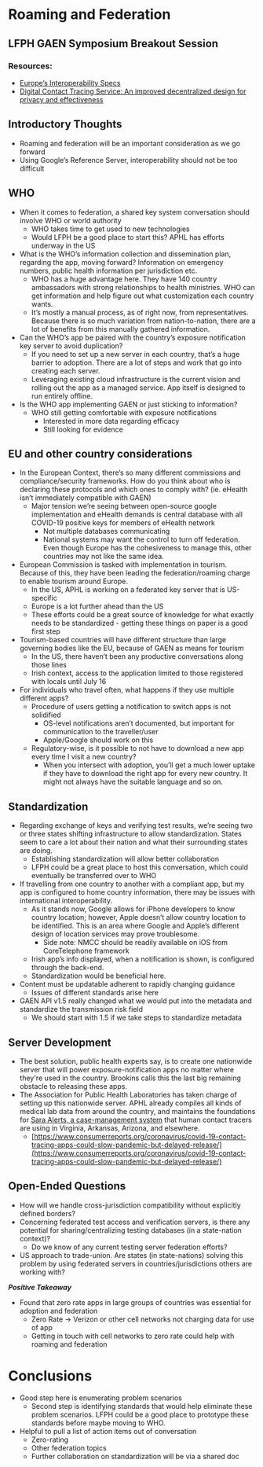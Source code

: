 # Roaming and Federation

## LFPH GAEN Symposium Breakout Session


### Resources:

*   [Europe’s Interoperability Specs](https://ec.europa.eu/health/sites/health/files/ehealth/docs/mobileapps_interoperabilityspecs_en.pdf) 
*   [Digital Contact Tracing Service: An improved decentralized design for privacy and effectiveness](https://arxiv.org/abs/2006.16960)

## Introductory Thoughts

*   Roaming and federation will be an important consideration as we go forward
*   Using Google’s Reference Server, interoperability should not be too difficult

## WHO

*   When it comes to federation, a shared key system conversation should involve WHO or world authority
    *   WHO takes time to get used to new technologies
    *   Would LFPH be a good place to start this? APHL has efforts underway in the US
*   What is the WHO’s information collection and dissemination plan, regarding the app, moving forward? Information on emergency numbers, public health information per jurisdiction etc. 
    *   WHO has a huge advantage here. They have 140 country ambassadors with strong relationships to health ministries. WHO can get information and help figure out what customization each country wants. 
    *   It’s mostly a manual process, as of right now, from representatives. Because there is so much variation from nation-to-nation, there are a lot of benefits from this manually gathered information.
*   Can the WHO’s app be paired with the country’s exposure notification key server to avoid duplication? 
    *   If you need to set up a new server in each country, that’s a huge barrier to adoption. There are a lot of steps and work that go into creating each server. 
    *   Leveraging existing cloud infrastructure is the current vision and rolling out the app as a managed service. App itself is designed to run entirely offline.
*   Is the WHO app implementing GAEN or just sticking to information?
    *   WHO still getting comfortable with exposure notifications
        *   Interested in more data regarding efficacy
        *   Still looking for evidence 

## EU and other country considerations

*   In the European Context, there’s so many different commissions and compliance/security frameworks. How do you think about who is declaring these protocols and which ones to comply with? (ie. eHealth isn’t immediately compatible with GAEN)
    *   Major tension we’re seeing between open-source google implementation and eHealth demands is central database with all COVID-19 positive keys for members of eHealth network
        *   Not multiple databases communicating
        *   National systems may want the control to turn off federation. Even though Europe has the cohesiveness to manage this, other countries may not like the same idea. 
*   European Commission is tasked with implementation in tourism. Because of this, they have been leading the federation/roaming charge to enable tourism around Europe. 
    *   In the US, APHL is working on a federated key server that is US-specific
    *   Europe is a lot further ahead than the US
    *   These efforts could be a great source of knowledge for what exactly needs to be standardized - getting these things on paper is a good first step
*   Tourism-based countries will have different structure than large governing bodies like the EU, because of GAEN as means for tourism
    *   In the US, there haven’t been any productive conversations along those lines
    *   Irish context, access to the application limited to those registered with locals until July 16
*   For individuals who travel often, what happens if they use multiple different apps?
    *   Procedure of users getting a notification to switch apps is not solidified
        *   OS-level notifications aren’t documented, but important for communication to the traveller/user
        *   Apple/Google should work on this
    *   Regulatory-wise, is it possible to not have to download a new app every time I visit a new country?
        *   When you intersect with adoption, you’ll get a much lower uptake if they have to download the right app for every new country. It might not always have the suitable language and so on.

## Standardization



*   Regarding exchange of keys and verifying test results, we’re seeing two or three states shifting infrastructure to allow standardization. States seem to care a lot about their nation and what their surrounding states are doing.
    *   Establishing standardization will allow better collaboration
    *   LFPH could be a great place to host this conversation, which could eventually be transferred over to WHO
*   If travelling from one country to another with a compliant app, but my app is configured to home country information, there may be issues with international interoperability.
    *   As it stands now, Google allows for iPhone developers to know country location; however, Apple doesn’t allow country location to be identified. This is an area where Google and Apple’s different design of location services may prove troublesome. 
        *   Side note: NMCC should be readily available on iOS from CoreTelephone framework
    *   Irish app’s info displayed, when a notification is shown, is configured through the back-end.
    *   Standardization would be beneficial here.
*   Content must be updatable adherent to rapidly changing guidance
    *   Issues of different standards arise here
*   GAEN API v1.5 really changed what we would put into the metadata and standardize the transmission risk field
    *   We should start with 1.5 if we take steps to standardize metadata

## Server Development

*   The best solution, public health experts say, is to create one nationwide server that will power exposure-notification apps no matter where they're used in the country. Brookins calls this the last big remaining obstacle to releasing these apps.
*   The Association for Public Health Laboratories has taken charge of setting up this nationwide server. APHL already compiles all kinds of medical lab data from around the country, and maintains the foundations for [Sara Alerts, a case-management system](https://www.consumerreports.org/public-health/tracking-coronavirus-is-a-huge-task-these-systems-could-help/) that human contact tracers are using in Virginia, Arkansas, Arizona, and elsewhere. 
    *   [https://www.consumerreports.org/coronavirus/covid-19-contact-tracing-apps-could-slow-pandemic-but-delayed-release/](https://www.consumerreports.org/coronavirus/covid-19-contact-tracing-apps-could-slow-pandemic-but-delayed-release/)

## Open-Ended Questions

*   How will we handle cross-jurisdiction compatibility without explicitly defined borders?
*   Concerning federated test access and verification servers, is there any potential for sharing/centralizing testing databases (in a state-nation context)?
    *    Do we know of any current testing server federation efforts?
*   US approach to trade-union. Are states (in state-nations) solving this problem by using federated servers in countries/jurisdictions others are working with?

**_Positive Takeaway_**

*   Found that zero rate apps in large groups of countries was essential for adoption and federation
    *   Zero Rate -> Verizon or other cell networks not charging data for use of app
    *   Getting in touch with cell networks to zero rate could help with roaming and federation 

# Conclusions 

*   Good step here is enumerating problem scenarios
    *   Second step is identifying standards that would help eliminate these problem scenarios. LFPH could be a good place to prototype these standards before maybe moving to WHO.
*   Helpful to pull a list of action items out of conversation
    *   Zero-rating
    *   Other federation topics
    *   Further collaboration on standardization will be via a shared doc

